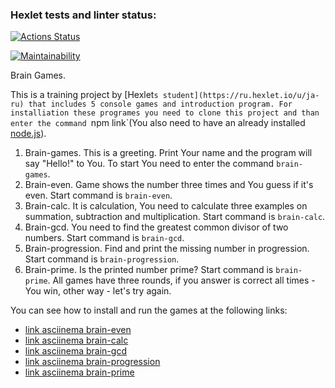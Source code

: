 ### Hexlet tests and linter status:
[![Actions Status](https://github.com/JaroslavRusanov/frontend-project-44/actions/workflows/hexlet-check.yml/badge.svg)](https://github.com/JaroslavRusanov/frontend-project-44/actions)

[![Maintainability](https://api.codeclimate.com/v1/badges/1df1d9552b23322480e3/maintainability)](https://codeclimate.com/github/JaroslavRusanov/frontend-project-44/maintainability)

Brain Games.

This is a training project by [Hexlet`s student](https://ru.hexlet.io/u/ja-ru) that includes 5 console games and introduction program.
For installiation these programes you need to clone this project and than enter the command `npm link`(You also need to have an already installed [node.js](https://nodejs.org/en)).
1. Brain-games. This is a greeting. Print Your name and the program will say "Hello!" to You. To start You need to enter the command `brain-games`.
2. Brain-even. Game shows the number three times and You guess if it's even. Start command is `brain-even`.
3. Brain-calc. It is calculation, You need to calculate three examples on summation, subtraction and multiplication. Start command is `brain-calc`.
4. Brain-gcd. You need to find the greatest common divisor of two numbers. Start command is `brain-gcd`.
5. Brain-progression. Find and print the missing number in progression. Start command is `brain-progression`.
6. Brain-prime. Is the printed number prime? Start command is `brain-prime`.
All games have three rounds, if you answer is correct all times - You win, other way - let's try again.

You can see how to install and run the games at the following links:
* [link asciinema brain-even](https://asciinema.org/a/5ecsk2hiGriAd2JNS7GfJYljP)
* [link asciinema brain-calc](https://asciinema.org/a/rzlOC9tR6ktZCwMlWBSr578aA)
* [link asciinema brain-gcd](https://asciinema.org/a/620418)
* [link asciinema brain-progression](https://asciinema.org/a/620430)
* [link asciinema brain-prime](https://asciinema.org/a/620530)